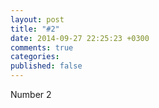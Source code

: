 ```yaml
---
layout: post
title: "#2"
date: 2014-09-27 22:25:23 +0300
comments: true
categories: 
published: false
---
```


Number 2
